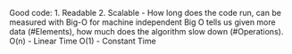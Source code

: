 Good code:
    1. Readable
    2. Scalable - How long does the code run, can be measured with Big-O for machine independent
        Big O tells us given more data (#Elements), how much does the algorithm slow down (#Operations).
        O(n) - Linear Time
        O(1) - Constant Time
